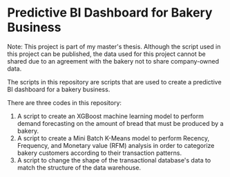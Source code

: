 # Predictive BI Dashboard for Bakery Business

Note: 
This project is part of my master's thesis. Although the script used in this project can be published, the data used for this project cannot be shared due to an agreement with the bakery not to share company-owned data.

The scripts in this repository are scripts that are used to create a predictive BI dashboard for a bakery business.

There are three codes in this repository:
  1. A script to create an XGBoost machine learning model to perform demand forecasting on the amount of bread that must be produced by a bakery.
  2. A script to create a Mini Batch K-Means model to perform Recency, Frequency, and Monetary value (RFM) analysis in order to categorize bakery customers according to their        transaction patterns.
  3. A script to change the shape of the transactional database's data to match the structure of the data warehouse.

